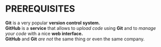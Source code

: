 # PREREQUISITES
**Git** is a very popular **version control system.**<br>
**GitHub** is a **service** that allows to <em>upload code</em> using **Git** and to <em>manage your code</em> with a nice **web interface.** <br>
**GitHub** and **Git** <em>are not</em> the same thing or even the same company.
